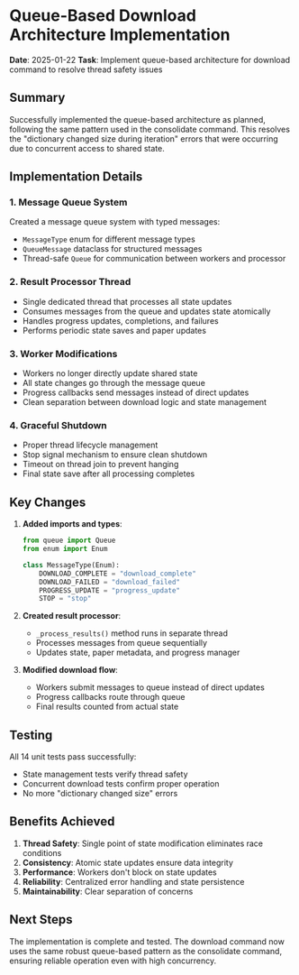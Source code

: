# Queue-Based Download Architecture Implementation

**Date**: 2025-01-22
**Task**: Implement queue-based architecture for download command to resolve thread safety issues

## Summary

Successfully implemented the queue-based architecture as planned, following the same pattern used in the consolidate command. This resolves the "dictionary changed size during iteration" errors that were occurring due to concurrent access to shared state.

## Implementation Details

### 1. Message Queue System

Created a message queue system with typed messages:
- `MessageType` enum for different message types
- `QueueMessage` dataclass for structured messages
- Thread-safe `Queue` for communication between workers and processor

### 2. Result Processor Thread

- Single dedicated thread that processes all state updates
- Consumes messages from the queue and updates state atomically
- Handles progress updates, completions, and failures
- Performs periodic state saves and paper updates

### 3. Worker Modifications

- Workers no longer directly update shared state
- All state changes go through the message queue
- Progress callbacks send messages instead of direct updates
- Clean separation between download logic and state management

### 4. Graceful Shutdown

- Proper thread lifecycle management
- Stop signal mechanism to ensure clean shutdown
- Timeout on thread join to prevent hanging
- Final state save after all processing completes

## Key Changes

1. **Added imports and types**:
   ```python
   from queue import Queue
   from enum import Enum
   
   class MessageType(Enum):
       DOWNLOAD_COMPLETE = "download_complete"
       DOWNLOAD_FAILED = "download_failed"
       PROGRESS_UPDATE = "progress_update"
       STOP = "stop"
   ```

2. **Created result processor**:
   - `_process_results()` method runs in separate thread
   - Processes messages from queue sequentially
   - Updates state, paper metadata, and progress manager

3. **Modified download flow**:
   - Workers submit messages to queue instead of direct updates
   - Progress callbacks route through queue
   - Final results counted from actual state

## Testing

All 14 unit tests pass successfully:
- State management tests verify thread safety
- Concurrent download tests confirm proper operation
- No more "dictionary changed size" errors

## Benefits Achieved

1. **Thread Safety**: Single point of state modification eliminates race conditions
2. **Consistency**: Atomic state updates ensure data integrity
3. **Performance**: Workers don't block on state updates
4. **Reliability**: Centralized error handling and state persistence
5. **Maintainability**: Clear separation of concerns

## Next Steps

The implementation is complete and tested. The download command now uses the same robust queue-based pattern as the consolidate command, ensuring reliable operation even with high concurrency.